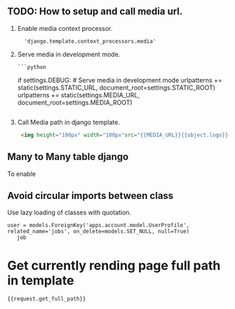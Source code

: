 ## TODO: How to setup and call media url.



1. Enable media context processor.
    ```
      'django.template.context_processors.media'
    ```
      

2. Serve media in development mode.

       ```python
      if settings.DEBUG:
       # Serve media in development mode
       urlpatterns +=  static(settings.STATIC_URL, document_root=settings.STATIC_ROOT)
       urlpatterns += static(settings.MEDIA_URL, document_root=settings.MEDIA_ROOT)
    
      ```
    
3. Call Media path in django template.

   ```html
    <img height="100px" width="100px"src="{{MEDIA_URL}}{{object.logo}}"/>
    ```



## Many to Many table django
To enable 

## Avoid circular imports between class 
Use lazy loading of classes with quotation.
 ```
 user = models.ForeignKey('apps.account.model.UserProfile', related_name='jobs', on_delete=models.SET_NULL, null=True)
    job
 ```

# Get currently rending page full path in template
```python
{{request.get_full_path}}


```